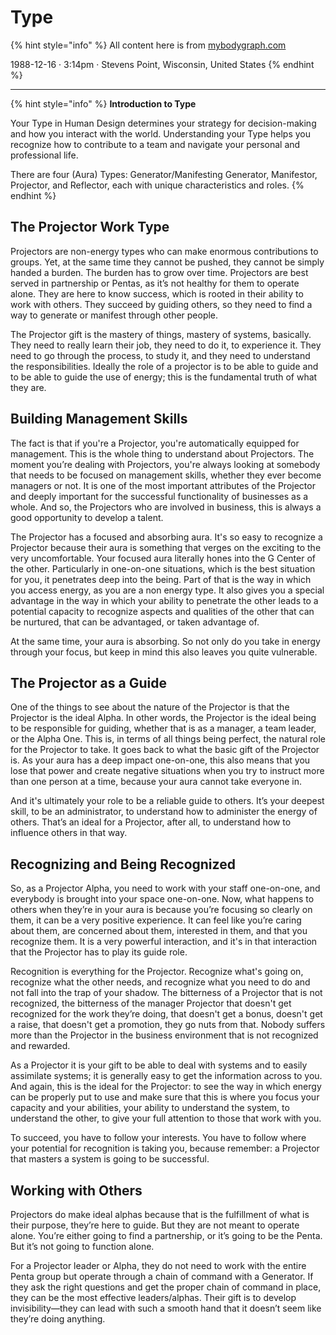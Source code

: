 # Type

{% hint style="info" %}
All content here is from [mybodygraph.com](https://mybodygraph.com)

1988-12-16 · 3:14pm · Stevens Point, Wisconsin, United States
{% endhint %}

***

{% hint style="info" %}
**Introduction to Type**

Your Type in Human Design determines your strategy for decision-making and how you interact with the world. Understanding your Type helps you recognize how to contribute to a team and navigate your personal and professional life.&#x20;

There are four (Aura) Types: Generator/Manifesting Generator, Manifestor, Projector, and Reflector, each with unique characteristics and roles.
{% endhint %}

## The Projector Work Type

Projectors are non-energy types who can make enormous contributions to groups. Yet, at the same time they cannot be pushed, they cannot be simply handed a burden. The burden has to grow over time. Projectors are best served in partnership or Pentas, as it’s not healthy for them to operate alone. They are here to know success, which is rooted in their ability to work with others. They succeed by guiding others, so they need to find a way to generate or manifest through other people.

The Projector gift is the mastery of things, mastery of systems, basically. They need to really learn their job, they need to do it, to experience it. They need to go through the process, to study it, and they need to understand the responsibilities. Ideally the role of a projector is to be able to guide and to be able to guide the use of energy; this is the fundamental truth of what they are.

## Building Management Skills

The fact is that if you're a Projector, you're automatically equipped for management. This is the whole thing to understand about Projectors. The moment you’re dealing with Projectors, you're always looking at somebody that needs to be focused on management skills, whether they ever become managers or not. It is one of the most important attributes of the Projector and deeply important for the successful functionality of businesses as a whole. And so, the Projectors who are involved in business, this is always a good opportunity to develop a talent.

The Projector has a focused and absorbing aura. It's so easy to recognize a Projector because their aura is something that verges on the exciting to the very uncomfortable. Your focused aura literally hones into the G Center of the other. Particularly in one-on-one situations, which is the best situation for you, it penetrates deep into the being. Part of that is the way in which you access energy, as you are a non energy type. It also gives you a special advantage in the way in which your ability to penetrate the other leads to a potential capacity to recognize aspects and qualities of the other that can be nurtured, that can be advantaged, or taken advantage of.&#x20;

At the same time, your aura is absorbing. So not only do you take in energy through your focus, but keep in mind this also leaves you quite vulnerable.&#x20;

## The Projector as a Guide

One of the things to see about the nature of the Projector is that the Projector is the ideal Alpha. In other words, the Projector is the ideal being to be responsible for guiding, whether that is as a manager, a team leader, or the Alpha One. This is, in terms of all things being perfect, the natural role for the Projector to take. It goes back to what the basic gift of the Projector is. As your aura has a deep impact one-on-one, this also means that you lose that power and create negative situations when you try to instruct more than one person at a time, because your aura cannot take everyone in.&#x20;

And it's ultimately your role to be a reliable guide to others. It’s your deepest skill, to be an administrator, to understand how to administer the energy of others. That’s an ideal for a Projector, after all, to understand how to influence others in that way.

## Recognizing and Being Recognized

So, as a Projector Alpha, you need to work with your staff one-on-one, and everybody is brought into your space one-on-one. Now, what happens to others when they’re in your aura is because you’re focusing so clearly on them, it can be a very positive experience. It can feel like you’re caring about them, are concerned about them, interested in them, and that you recognize them. It is a very powerful interaction, and it's in that interaction that the Projector has to play its guide role.

Recognition is everything for the Projector. Recognize what's going on, recognize what the other needs, and recognize what you need to do and not fall into the trap of your shadow. The bitterness of a Projector that is not recognized, the bitterness of the manager Projector that doesn't get recognized for the work they’re doing, that doesn't get a bonus, doesn't get a raise, that doesn't get a promotion, they go nuts from that. Nobody suffers more than the Projector in the business environment that is not recognized and rewarded.&#x20;

As a Projector it is your gift to be able to deal with systems and to easily assimilate systems; it is generally easy to get the information across to you. And again, this is the ideal for the Projector: to see the way in which energy can be properly put to use and make sure that this is where you focus your capacity and your abilities, your ability to understand the system, to understand the other, to give your full attention to those that work with you.

To succeed, you have to follow your interests. You have to follow where your potential for recognition is taking you, because remember: a Projector that masters a system is going to be successful.&#x20;

## Working with Others

Projectors do make ideal alphas because that is the fulfillment of what is their purpose, they’re here to guide. But they are not meant to operate alone. You’re either going to find a partnership, or it’s going to be the Penta. But it’s not going to function alone.

For a Projector leader or Alpha, they do not need to work with the entire Penta group but operate through a chain of command with a Generator. If they ask the right questions and get the proper chain of command in place, they can be the most effective leaders/alphas. Their gift is to develop invisibility—they can lead with such a smooth hand that it doesn’t seem like they’re doing anything.
